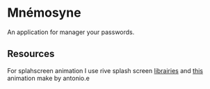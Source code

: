 # Mnémosyne

An application for manager your passwords. 

## Resources

For splahscreen animation I use rive splash screen [librairies](https://pub.dev/packages/rive_splash_screen) and [this](https://rive.app/community/1631-3207-simetrik-security/) animation make by antonio.e
